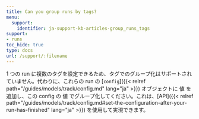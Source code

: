 ```yaml
---
title: Can you group runs by tags?
menu:
  support:
    identifier: ja-support-kb-articles-group_runs_tags
support:
- runs
toc_hide: true
type: docs
url: /support/:filename
---
```


1 つの run に複数のタグを設定できるため、タグでのグループ化はサポートされていません。代わりに、これらの run の [`config`]({{< relref path="/guides/models/track/config.md" lang="ja" >}}) オブジェクトに 値 を追加し、この config の 値 でグループ化してください。これは、[API]({{< relref path="/guides/models/track/config.md#set-the-configuration-after-your-run-has-finished" lang="ja" >}}) を使用して実現できます。
